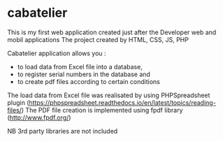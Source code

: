 # cabatelier

This is my first web application created just after the Developer web and mobil applications
The project created by HTML, CSS, JS, PHP

Cabatelier application allows you :
- to load data from Excel file into a database, 
- to register serial numbers in the database and 
- to create pdf files according to certain conditions

The load data from Excel file was realisated by using PHPSpreadsheet plugin (https://phpspreadsheet.readthedocs.io/en/latest/topics/reading-files/)
The PDF file creation is implemented using fpdf library (http://www.fpdf.org/) 

NB 3rd party libraries are not included

